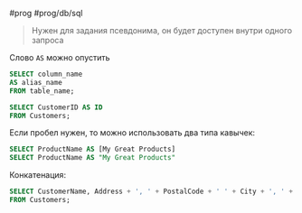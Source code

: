 #prog #prog/db/sql 

> Нужен для задания псевдонима, он будет доступен внутри одного запроса

Слово `AS` можно опустить

```sql
SELECT column_name
AS alias_name
FROM table_name;
```
```sql
SELECT CustomerID AS ID  
FROM Customers;
```

Если пробел нужен, то можно использовать два типа кавычек:
```sql
SELECT ProductName AS [My Great Products]
SELECT ProductName AS "My Great Products"
```

Конкатенация:
```sql
SELECT CustomerName, Address + ', ' + PostalCode + ' ' + City + ', ' + Country AS Address  
FROM Customers;
```
